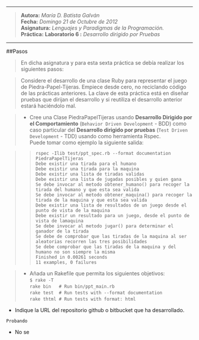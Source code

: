 ***
>**Autora:**         *María D. Batista Galván*  
>**Fecha:**          *Domingo 21 de Octubre de 2012*  
>**Asignatura:**     *Lenguajes y Paradigmas de la Programación.*  
>**Práctica:**       **Laboratorio 6 :** *Desarrollo dirigido por Pruebas*  
***

##Pasos

>En dicha asignatura y para esta sexta práctica se debía realizar los siguientes pasos: 

>Considere el desarrollo de una clase Ruby para representar el juego de Piedra-Papel-Tijeras. Empiece desde cero, no reciclando código de las prácticas anteriores. La clave de esta práctica está en diseñar pruebas que dirijan el desarrollo y si reutiliza el desarrollo anterior estará haciéndolo mal.  

>* Cree una Clase PiedraPapelTijeras usando **Desarrollo Dirigido por el Comportamiento** (`Behavior Driven Development` - BDD) como caso particular del **Desarrollo dirigido por pruebas** (`Test Driven Development` - TDD) usando como herramienta Rspec.  
Puede tomar como ejemplo la siguiente salida:  

>>`rspec -Ilib test/ppt_spec.rb --format documentation`  
>`PiedraPapelTijeras`  
>`Debe existir una tirada para el humano`  
>`Debe existir una tirada para la maquina`  
>`Debe existir una lista de tiradas validas`  
`Debe existir una lista de jugadas posibles y quien gana`  
`Se debe invocar al metodo obtener_humano() para recoger la tirada del humano y que esta sea valida`  
`Se debe invocar al metodo obtener_maquina() para recoger la tirada de la maquina y que esta sea valida`  
`Debe existir una lista de resultados de un juego desde el punto de vista de la maquina`  
`Debe existir un resultado para un juego, desde el punto de vista de lamaquina`  
`Se debe invocar al metodo jugar() para determinar el ganador de la tirada`  
`Se debe de comprobar que las tiradas de la maquina al ser aleatorias recorren las tres posibilidades`  
`Se debe comprobar que las tiradas de la maquina y del humano no son siempre la misma`  
`Finished in 0.00261 seconds`  
`11 examples, 0 failures`  

>*  Añada un Rakefile que permita los siguientes objetivos:  
> `$ rake -T`  
`rake bin   # Run bin/ppt_main.rb`  
`rake test  # Run tests with --format documentation`  
`rake thtml # Run tests with format: html`  
*  Indique la URL del repositorio github o bitbucket que ha desarrollado.  
~~~  
Probando  
~~~  
*  No se